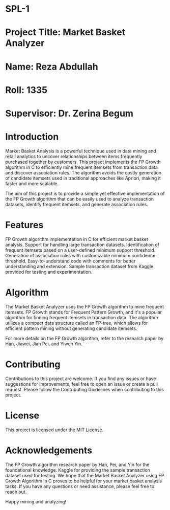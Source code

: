 # SPL-1
# Project Title: Market Basket Analyzer
# Name: Reza Abdullah 
# Roll: 1335
# Supervisor: Dr. Zerina Begum

# Introduction
Market Basket Analysis is a powerful technique used in data mining and retail analytics to uncover relationships between items frequently purchased together by customers. This project implements the FP Growth algorithm in C to efficiently mine frequent itemsets from transaction data and discover association rules. The algorithm avoids the costly generation of candidate itemsets used in traditional approaches like Apriori, making it faster and more scalable.

The aim of this project is to provide a simple yet effective implementation of the FP Growth algorithm that can be easily used to analyze transaction datasets, identify frequent itemsets, and generate association rules.

# Features
FP Growth algorithm implementation in C for efficient market basket analysis.
Support for handling large transaction datasets.
Identification of frequent itemsets based on a user-defined minimum support threshold.
Generation of association rules with customizable minimum confidence threshold.
Easy-to-understand code with comments for better understanding and extension.
Sample transaction dataset from Kaggle provided for testing and experimentation.


# Algorithm
The Market Basket Analyzer uses the FP Growth algorithm to mine frequent itemsets. FP Growth stands for Frequent Pattern Growth, and it's a popular algorithm for finding frequent itemsets in transaction data. The algorithm utilizes a compact data structure called an FP-tree, which allows for efficient pattern mining without generating candidate itemsets.

For more details on the FP Growth algorithm, refer to the research paper by Han, Jiawei, Jian Pei, and Yiwen Yin.

# Contributing
Contributions to this project are welcome. If you find any issues or have suggestions for improvements, feel free to open an issue or create a pull request. Please follow the Contributing Guidelines when contributing to this project.

# License
This project is licensed under the MIT License.

# Acknowledgements
The FP Growth algorithm research paper by Han, Pei, and Yin for the foundational knowledge.
Kaggle for providing the sample transaction dataset used for testing.
We hope that the Market Basket Analyzer using FP Growth Algorithm in C proves to be helpful for your market basket analysis tasks. If you have any questions or need assistance, please feel free to reach out.

Happy mining and analyzing!
